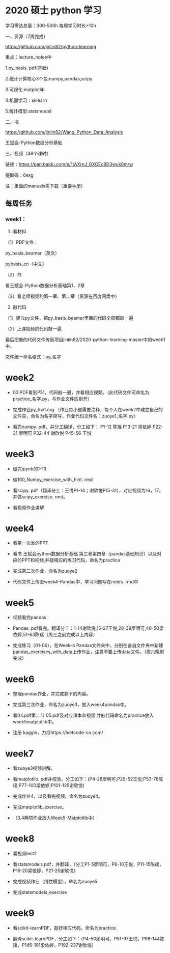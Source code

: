 # 2020 硕士 python 学习

学习需达总量：300-500h  每周学习时长>10h

一、资源（7周完成）

https://github.com/jinlin82/python-learning

重点：lecture_notes中

1.py_basis. pdf(基础)
      
2.统计计算核心3个包:numpy,pandas,scipy
      
3.可视化:matplotlib
      
4.机器学习：sklearn
      
5.统计模型:statsmodel
      
二、书 

https://github.com/jinlin82/Wang_Python_Data_Analysis

王斌会-Python数据分析基础

三、视频（48个课时）

链接：https://pan.baidu.com/s/1tAXrnJ_GXOEc8D3wuk0mrw 

提取码：6exg 

注：里面的manuals需下载（重要手册）

## 每周任务

### week1：

1. 看材料

（1）PDF文件：

py_basis_beamer（英文）
     
pybasis_cn（中文）
     
（2）书

看王斌会-Python数据分析基础第1，2章
     
（3）看老师视频的第一章、第二章（资源在百度网盘中）

2. 敲代码

（1）建立py文件，把py_basis_beamer里面的代码全部都敲一遍

（2）上课视频的代码敲一遍.

 最后把敲的代码文件传到项目jinlin82/2020-python-learning-master中的week1中。

文件统一命名格式：py_名字

# week2


-  03.PDF看到P51，代码敲一遍，并看相应视频。（此代码文件可命名为practice_名字.py，与作业文件区别开）


- 完成作业py_hw1.org
（作业每小题需要注释，每个人在week2中建立自己的文件夹，命名为名字简写，作业代码文件名：zuoye1_名字.py）


- 看完numpy. pdf，并分工翻译，分工如下：
P1-12   陈瑶
P13-21 梁依婷
P22-31 廖明可
P32-44 谢欣悦
P45-56 王悦

# week3

- 做完ipynb的1-13

- 做100_Numpy_exercise_with_hint. rmd

- 看scipy. pdf（翻译分工：王悦P1-14；谢欣悦P15-31），对应视频为16，17。并做scipy_exercise. rmd。

- 看视频作业讲解

# week4

- 看第一次发的PPT

- 看书 王斌会python数据分析基础 第三章第四章（pandas基础知识）以及对应的PPT和视频,并敲相应的练习代码，命名为practice

- 完成第二次作业，命名为zuoye2

- 代码文件上传至week4-Pandas中，学习问题写在notes. rmd中

# week5

- 视频看完pandas

- Pandas. pdf看完。翻译分工：1-14谢欣悦,15-27王悦,28-39廖明可,40-50梁依婷,51-63陈瑶（周三之前完成以上内容）

- 完成练习（01-06），在Week-4 Pandas文件夹中，分别在各自文件夹中新建pandas_exercises_with_data上传作业，注意不要上传data文件。（周六晚前完成）

# week6

- 整理pandas作业，并完成剩下的内容。

- 完成第三次作业，命名为zuoye3，放入week4pandas中。

- 看04.pdf第二节 05.pdf及对应课本和视频 并敲代码命名为practice放入week5matplotlib中。

- 注册 kaggle，力扣https://leetcode-cn.com/

# week7

- 看zuoye3视频讲解。

- 看matplotlib. pdf并校验，分工如下：(P4-28廖明可;P29-52王悦;P53-76陈瑶;P77-100梁依婷;P101-125谢欣悦)

- 完成作业4，以及看完视频，命名为zuoye4。

- 完成matplotlib_exercise。

- （3.4两项作业放入Week5-Matplotlib中）

# week8

- 看视频lect2

- 看statsmodels pdf，并翻译，（分工P1-5廖明可，P6-10王悦，P11-15陈瑶，P16-20梁依婷，P21-25谢欣悦）

- 完成视频作业（线性模型），命名为zuoye5

- 完成statsmodels_exercise

# week9

- 看scikit-learnPDF，敲好相应代码，命名为practice.

- 翻译scikit-learnPDF，分工如下：（P4-50廖明可，P51-97王悦，P98-144陈瑶，P145-191梁依婷，P192-237谢欣悦）
